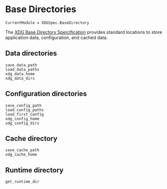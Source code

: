 # Base Directories

```@meta
CurrentModule = XDGSpec.BaseDirectory
```

The [XDG Base Directory
Speicification](https://specifications.freedesktop.org/basedir-spec/basedir-spec-latest.html)
provides standard locations to store application data, configuration, and cached
data.

## Data directories

```@docs
save_data_path
load_data_paths
xdg_data_home
xdg_data_dirs
```

## Configuration directories

```@docs
save_config_path
load_config_paths
load_first_config
xdg_config_home
xdg_config_dirs
```

## Cache directory

```@docs
save_cache_path
xdg_cache_home
```

## Runtime directory

```@docs
get_runtime_dir
```
